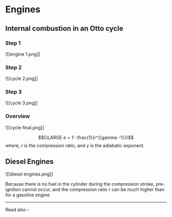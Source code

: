 # Engines

## Internal combustion in an Otto cycle

### Step 1
![[engine 1.png]]

### Step 2
![[cycle 2.png]]

### Step 3
![[cycle 3.png]]

### Overview
![[cycle final.png]]

$${\LARGE e = 1- \frac{1}{r^{\gamma -1}}}$$
where, *r* is the compression ratio, and
${\gamma}$ is the adiabatic exponent.

## Diesel Engines

![[diesel engines.png]]

Because there is no fuel in the cylinder during the compression stroke, pre-ignition cannot occur, and the compression ratio r can be much higher than for a gasoline engine

---
Read also - 